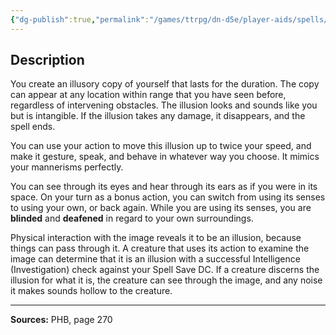 ```yaml
---
{"dg-publish":true,"permalink":"/games/ttrpg/dn-d5e/player-aids/spells/level-7/project-image/","tags":["TTRPG/DND/5e","verbal","somatic","material","concentration"]}
---
```



## Description
You create an illusory copy of yourself that lasts for the duration.
The copy can appear at any location within range that you have seen before, regardless of intervening obstacles.
The illusion looks and sounds like you but is intangible.
If the illusion takes any damage, it disappears, and the spell ends.

You can use your action to move this illusion up to twice your speed, and make it gesture, speak, and behave in whatever way you choose.
It mimics your mannerisms perfectly.

You can see through its eyes and hear through its ears as if you were in its space.
On your turn as a bonus action, you can switch from using its senses to using your own, or back again.
While you are using its senses, you are **blinded** and **deafened** in regard to your own surroundings.

Physical interaction with the image reveals it to be an illusion, because things can pass through it.
A creature that uses its action to examine the image can determine that it is an illusion with a successful Intelligence (Investigation) check against your Spell Save DC.
If a creature discerns the illusion for what it is, the creature can see through the image, and any noise it makes sounds hollow to the creature.

---

**Sources:** PHB, page 270
